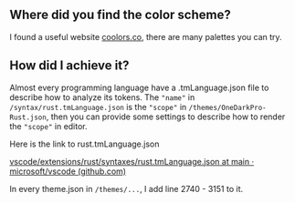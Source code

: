 ## Where did you find the color scheme?

I found a useful website [coolors.co](https://coolors.co/), there are many palettes you can try.

## How did I achieve it?

Almost every programming language have a .tmLanguage.json file to describe how to analyze its tokens. The `"name"` in `/syntax/rust.tmLanguage.json` is the `"scope"` in `/themes/OneDarkPro-Rust.json`, then you can provide some settings to describe how to render the `"scope"` in editor.

Here is the link to rust.tmLanguage.json

[vscode/extensions/rust/syntaxes/rust.tmLanguage.json at main · microsoft/vscode (github.com)](https://github.com/microsoft/vscode/blob/main/extensions/rust/syntaxes/rust.tmLanguage.json)

In every theme.json in `/themes/...`, I add line 2740 - 3151 to it.